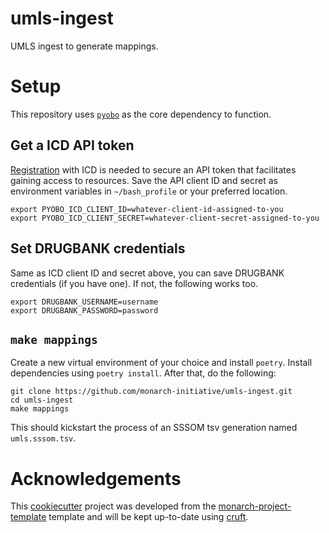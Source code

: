 # umls-ingest

UMLS ingest to generate mappings.

# Setup
This repository uses [`pyobo`](https://github.com/pyobo/pyobo) as the core dependency to function.

## Get a ICD API token
[Registration](https://icd.who.int/icdapi/Account/Register) with ICD is needed to secure an API token that facilitates gaining access to resources. Save the API client ID and secret as environment variables in `~/bash_profile` or your preferred location.

```
export PYOBO_ICD_CLIENT_ID=whatever-client-id-assigned-to-you
export PYOBO_ICD_CLIENT_SECRET=whatever-client-secret-assigned-to-you
```

## Set DRUGBANK credentials
Same as ICD client ID and secret above, you can save DRUGBANK credentials (if you have one). If not, the following works too.
```
export DRUGBANK_USERNAME=username
export DRUGBANK_PASSWORD=password
```

## `make mappings`

Create a new virtual environment of your choice and install `poetry`. Install dependencies using `poetry install`. After that, do the following:
```
git clone https://github.com/monarch-initiative/umls-ingest.git
cd umls-ingest
make mappings
```
This should kickstart the process of an SSSOM tsv generation named `umls.sssom.tsv`.
# Acknowledgements

This [cookiecutter](https://cookiecutter.readthedocs.io/en/stable/README.html) project was developed from the [monarch-project-template](https://github.com/monarch-initiative/monarch-project-template) template and will be kept up-to-date using [cruft](https://cruft.github.io/cruft/).